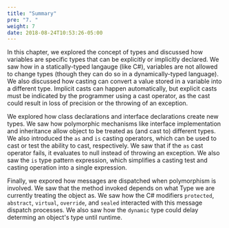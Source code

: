 ```yaml
---
title: "Summary"
pre: "7. "
weight: 7
date: 2018-08-24T10:53:26-05:00
---
```

In this chapter, we explored the concept of types and discussed how variables are specific types that can be explicitly or implicitly declared.  We saw how in a statically-typed langauge (like C#), variables are not allowed to change types (though they can do so in a dynamically-typed language).  We also discussed how casting can convert a value stored in a variable into a different type.  Implicit casts can happen automatically, but explicit casts must be indicated by the programmer using a cast operator, as the cast could result in loss of precision or the throwing of an exception.

We explored how class declarations and interface declarations create new types.  We saw how polymorphic mechanisms like interface implementation and inheritance allow object to be treated as (and cast to) different types.  We also introduced the `as` and `is` casting operators, which can be used to cast or test the ability to cast, respectively.  We saw that if the `as` cast operator fails, it evaluates to null instead of throwing an exception.  We also saw the `is` type pattern expression, which simplifies a casting test and casting operation into a single expression.

Finally, we expored how messages are dispatched when polymorphism is involved. We saw that the method invoked depends on what Type we are currently treating the object as.  We saw how the C# modifiers `protected`, `abstract`, `virtual`, `override`, and `sealed` interacted with this message dispatch processes.  We also saw how the `dynamic` type could delay determing an object's type until runtime.
